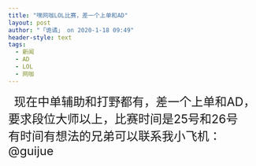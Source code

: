 ```yaml
---
title: "嘿网咖LOL比赛，差一个上单和AD"
layout: post
author: "「诡谲」 on 2020-1-18 09:49"
header-style: text
tags:
  - 新闻
  - AD
  - LOL
  - 网咖
---
```


<head></head>
<body>
  &nbsp;&nbsp;
 <font size="5">现在中单辅助和打野都有，差一个上单和AD，要求段位大师以上，比赛时间是25号和26号</font>
 <br> 
 <font size="5"> 有时间有想法的兄弟可以联系我小飞机： @guijue</font>
 <br>
</body>


